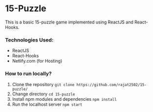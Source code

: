 # 15-Puzzle
This is a basic 15-puzzle game implemented using ReactJS and React-Hooks. 

### Technologies Used:
* ReactJS
* React-Hooks
* Netlify.com (for Hosting)

### How to run locally?
1. Clone the repository
  `git clone https://github.com/rajat2502/15-puzzle/`
2. Change directory
  `cd 15-puzzle`
3. Install npm modules and dependencies
  `npm install`
4. Run the localhost server
  `npm start`
